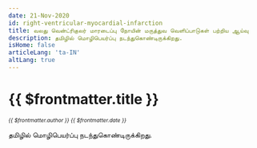 ```yaml
---
date: 21-Nov-2020
id: right-ventricular-myocardial-infarction
title: வலது வென்ட்ரிகுலர் மாரடைப்பு நோயின் மருத்துவ வெளிப்பாடுகள் பற்றிய ஆய்வு
description: தமிழில் மொழிபெயர்ப்பு நடந்துகொண்டிருக்கிறது.
isHome: false
articleLang: 'ta-IN'
altLang: true
---
```


# {{ $frontmatter.title }}
<i style="font-size: 0.75em;"> {{ $frontmatter.author }} {{ $frontmatter.date }} </i>

தமிழில் மொழிபெயர்ப்பு நடந்துகொண்டிருக்கிறது.
